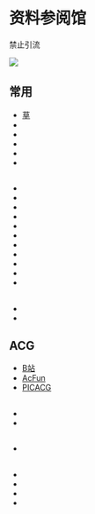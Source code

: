 # 资料参阅馆

禁止引流

![](qrcode_for_gh_0d3e241c6f10_258.jpg)

## 常用

* [草](Sirius-gst.github.io)
* 
* 
* 
* 
* 

## 

* 
* 
* 
* 
* 
* 
* 
* 
* 
* 
* 

## 

* 
* 

## ACG

* [B站](http://bilibili.com)
* [AcFun](https://m.acfun.cn/)
* [PICACG](https://www.picacomic.com/)

## 

* 
* 

## 

* 

## 

* 
* 
* 
* 
